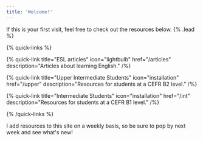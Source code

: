 ```yaml
---
title: 'Welcome!'
---
```


If this is your first visit, feel free to check out the resources below. {% .lead %}

{% quick-links %}

{% quick-link title="ESL articles" icon="lightbulb" href="/articles" description="Articles about learning English." /%}

{% quick-link title="Upper Intermediate Students" icon="installation" href="/upper" description="Resources for students at a CEFR B2 level." /%}

{% quick-link title="Intermediate Students" icon="installation" href="/int" description="Resources for students at a CEFR B1 level." /%}

<!-- {% quick-link title="Pre-Intermediate" icon="installation" href="/" description="Resources for students at a CEFR A2 level." /%} -->

<!-- {% quick-link title="Elementary" icon="installation" href="/" description="Resources for students at a CEFR A1 level." /%} -->

<!-- {% quick-link title="Beginner" icon="installation" href="/" description="Resources for students who are new to English." /%} -->

{% /quick-links %}

I add resources to this site on a weekly basis, so be sure to pop by next week and see what's new!
